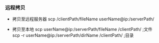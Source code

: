 ### 远程拷贝

- 拷贝至远程服务器
scp /clientPath/fileName userName@ip:/serverPath/

- 拷贝至本地
scp userName@ip:/serverPath/fileName /clientPath/ ;文件
scp -r userName@ip:/serverPath/dirName /clientPath/ ;目录